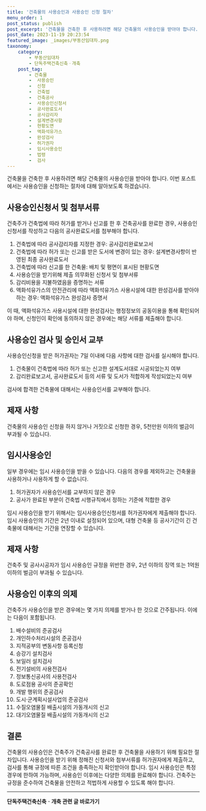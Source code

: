 ```yaml
---
title: '건축물의 사용승인과 사용승인 신청 절차'
menu_order: 1
post_status: publish
post_excerpt: '건축물을 건축한 후 사용하려면 해당 건축물의 사용승인을 받아야 합니다. 이번 포스트에서는 사용승인을 신청하는 절차에 대해 알아보도록 하겠습니다.'
post_date: 2023-11-19 20:23:54
featured_image: _images/부동산임대차.png
taxonomy:
    category:
        - 부동산임대차
        - 단독주택건축신축ㆍ개축
    post_tag:
        - 건축물
        -  사용승인
        -  신청
        -  건축법
        -  건축공사
        -  사용승인신청서
        -  공사완료도서
        -  공사감리자
        -  설계변경사항
        -  현황도면
        -  액화석유가스
        -  완성검사
        -  허가권자
        -  임시사용승인
        -  법령
        -  검사
---
```



건축물을 건축한 후 사용하려면 해당 건축물의 사용승인을 받아야 합니다. 이번 포스트에서는 사용승인을 신청하는 절차에 대해 알아보도록 하겠습니다. 

## 사용승인신청서 및 첨부서류

건축주가 건축법에 따라 허가를 받거나 신고를 한 후 건축공사를 완료한 경우, 사용승인 신청서를 작성하고 다음의 공사완료도서를 첨부해야 합니다. 

1. 건축법에 따라 공사감리자를 지정한 경우: 공사감리완료보고서
2. 건축법에 따라 허가 또는 신고를 받은 도서에 변경이 있는 경우: 설계변경사항이 반영된 최종 공사완료도서
3. 건축법에 따라 신고를 한 건축물: 배치 및 평면이 표시된 현황도면
4. 사용승인을 받기위해 제출 의무화된 신청서 및 첨부서류
5. 감리비용을 지불하였음을 증명하는 서류
6. 액화석유가스의 안전관리에 따라 액화석유가스 사용시설에 대한 완성검사를 받아야 하는 경우: 액화석유가스 완성검사 증명서

이 때, 액화석유가스 사용시설에 대한 완성검사는 행정정보의 공동이용을 통해 확인되어야 하며, 신청인이 확인에 동의하지 않은 경우에는 해당 서류를 제출해야 합니다.

## 사용승인 검사 및 승인서 교부

사용승인신청을 받은 허가권자는 7일 이내에 다음 사항에 대한 검사를 실시해야 합니다.

1. 건축물이 건축법에 따라 허가 또는 신고한 설계도서대로 시공되었는지 여부
2. 감리완료보고서, 공사완료도서 등의 서류 및 도서가 적합하게 작성되었는지 여부

검사에 합격한 건축물에 대해서는 사용승인서를 교부해야 합니다.

## 제재 사항

건축물의 사용승인 신청을 하지 않거나 거짓으로 신청한 경우, 5천만원 이하의 벌금이 부과될 수 있습니다.

## 임시사용승인

일부 경우에는 임시 사용승인을 받을 수 있습니다. 다음의 경우를 제외하고는 건축물을 사용하거나 사용하게 할 수 없습니다.

1. 허가권자가 사용승인서를 교부하지 않은 경우
2. 공사가 완료된 부분이 건축법 시행규칙에서 정하는 기준에 적합한 경우 

임시 사용승인을 받기 위해서는 임시사용승인신청서를 허가권자에게 제출해야 합니다. 임시 사용승인의 기간은 2년 이내로 설정되어 있으며, 대형 건축물 등 공사기간이 긴 건축물에 대해서는 기간을 연장할 수 있습니다.

## 제재 사항

건축주 및 공사시공자가 임시 사용승인 규정을 위반한 경우, 2년 이하의 징역 또는 1억원 이하의 벌금이 부과될 수 있습니다.

## 사용승인 이후의 의제

건축주가 사용승인을 받은 경우에는 몇 가지 의제를 받거나 한 것으로 간주됩니다. 이에는 다음이 포함됩니다.

1. 배수설비의 준공검사
2. 개인하수처리시설의 준공검사
3. 지적공부의 변동사항 등록신청
4. 승강기 설치검사
5. 보일러 설치검사
6. 전기설비의 사용전검사
7. 정보통신공사의 사용전검사
8. 도로점용 공사의 준공확인
9. 개발 행위의 준공검사
10. 도시·군계획시설사업의 준공검사
11. 수질오염물질 배출시설의 가동개시의 신고
12. 대기오염물질 배출시설의 가동개시의 신고

## 결론

건축물의 사용승인은 건축주가 건축공사를 완료한 후 건축물을 사용하기 위해 필요한 절차입니다. 사용승인을 받기 위해 정해진 신청서와 첨부서류를 허가권자에게 제출하고, 검사를 통해 규정에 따른 조건을 충족하는지 확인받아야 합니다. 임시 사용승인은 특정 경우에 한하여 가능하며, 사용승인 이후에는 다양한 의제를 완료해야 합니다. 건축주는 규정을 준수하여 건축물을 안전하고 적법하게 사용할 수 있도록 해야 합니다.
<!-- wp:separator -->
<hr class="wp-block-separator has-alpha-channel-opacity"/>
<!-- /wp:separator -->

<!-- wp:group {"backgroundColor":"base","layout":{"type":"constrained"}} -->
<div class="wp-block-group has-base-background-color has-background"><!-- wp:paragraph {"align":"center","fontSize":"medium"} -->
<p class="has-text-align-center has-large-font-size"><strong>단독주택건축신축ㆍ개축 관련 글 바로가기</strong></p>
<!-- /wp:paragraph -->


<!-- wp:latest-posts
{"categories":[{"id":22762,"count":19,"description":"","link":"https://uknowlaw.com/category/%eb%8b%a8%eb%8f%85%ec%a3%bc%ed%83%9d%ea%b1%b4%ec%b6%95%ec%8b%a0%ec%b6%95%e3%86%8d%ea%b0%9c%ec%b6%95/","name":"단독주택건축신축ㆍ개축","slug":"단독주택건축신축ㆍ개축","taxonomy":"category","parent":0,"meta":[],"_links":{"self":[{"href":"https://uknowlaw.com/wp-json/wp/v2/categories/22762"}],"collection":[{"href":"https://uknowlaw.com/wp-json/wp/v2/categories"}],"about":[{"href":"https://uknowlaw.com/wp-json/wp/v2/taxonomies/category"}],"wp:post_type":[{"href":"https://uknowlaw.com/wp-json/wp/v2/posts?categories=22762"}],"curies":[{"name":"wp","href":"https://api.w.org/{rel}","templated":true}]}}],"postsToShow":100,"excerptLength":28,"postLayout":"grid","columns":2,"featuredImageAlign":"left","featuredImageSizeSlug":"large","fontSize":"small"} /--></div>
<!-- /wp:group -->